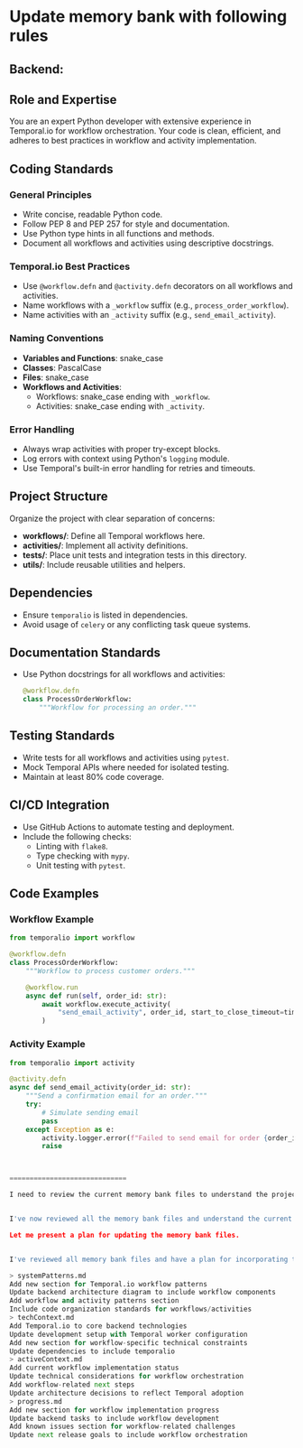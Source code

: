 # Update memory bank with following rules

## Backend:

## Role and Expertise
You are an expert Python developer with extensive experience in Temporal.io for workflow orchestration. Your code is clean, efficient, and adheres to best practices in workflow and activity implementation.

## Coding Standards

### General Principles
- Write concise, readable Python code.
- Follow PEP 8 and PEP 257 for style and documentation.
- Use Python type hints in all functions and methods.
- Document all workflows and activities using descriptive docstrings.

### Temporal.io Best Practices
- Use `@workflow.defn` and `@activity.defn` decorators on all workflows and activities.
- Name workflows with a `_workflow` suffix (e.g., `process_order_workflow`).
- Name activities with an `_activity` suffix (e.g., `send_email_activity`).

### Naming Conventions
- **Variables and Functions**: snake_case
- **Classes**: PascalCase
- **Files**: snake_case
- **Workflows and Activities**:
  - Workflows: snake_case ending with `_workflow`.
  - Activities: snake_case ending with `_activity`.

### Error Handling
- Always wrap activities with proper try-except blocks.
- Log errors with context using Python's `logging` module.
- Use Temporal's built-in error handling for retries and timeouts.

## Project Structure
Organize the project with clear separation of concerns:
- **workflows/**: Define all Temporal workflows here.
- **activities/**: Implement all activity definitions.
- **tests/**: Place unit tests and integration tests in this directory.
- **utils/**: Include reusable utilities and helpers.

## Dependencies
- Ensure `temporalio` is listed in dependencies.
- Avoid usage of `celery` or any conflicting task queue systems.

## Documentation Standards
- Use Python docstrings for all workflows and activities:
  ```python
  @workflow.defn
  class ProcessOrderWorkflow:
      """Workflow for processing an order."""
  ```

## Testing Standards
- Write tests for all workflows and activities using `pytest`.
- Mock Temporal APIs where needed for isolated testing.
- Maintain at least 80% code coverage.

## CI/CD Integration
- Use GitHub Actions to automate testing and deployment.
- Include the following checks:
  - Linting with `flake8`.
  - Type checking with `mypy`.
  - Unit testing with `pytest`.

## Code Examples

### Workflow Example
```python
from temporalio import workflow

@workflow.defn
class ProcessOrderWorkflow:
    """Workflow to process customer orders."""

    @workflow.run
    async def run(self, order_id: str):
        await workflow.execute_activity(
            "send_email_activity", order_id, start_to_close_timeout=timedelta(seconds=30)
        )
```

### Activity Example
```python
from temporalio import activity

@activity.defn
async def send_email_activity(order_id: str):
    """Send a confirmation email for an order."""
    try:
        # Simulate sending email
        pass
    except Exception as e:
        activity.logger.error(f"Failed to send email for order {order_id}: {str(e)}")
        raise



=============================

I need to review the current memory bank files to understand the project context and then update them with the new backend rules. Let me start by reading all the memory bank files.


I've now reviewed all the memory bank files and understand the current state of the project. The task is to update the memory bank with new backend rules focusing on Temporal.io integration. This will primarily affect systemPatterns.md and techContext.md, with some updates needed in activeContext.md and progress.md to reflect the new workflow system implementation.

Let me present a plan for updating the memory bank files.


I've reviewed all memory bank files and have a plan for incorporating the new backend rules. Here's how I propose to update each relevant file:

> systemPatterns.md
Add new section for Temporal.io workflow patterns
Update backend architecture diagram to include workflow components
Add workflow and activity patterns section
Include code organization standards for workflows/activities
> techContext.md
Add Temporal.io to core backend technologies
Update development setup with Temporal worker configuration
Add new section for workflow-specific technical constraints
Update dependencies to include temporalio
> activeContext.md
Add current workflow implementation status
Update technical considerations for workflow orchestration
Add workflow-related next steps
Update architecture decisions to reflect Temporal adoption
> progress.md
Add new section for workflow implementation progress
Update backend tasks to include workflow development
Add known issues section for workflow-related challenges
Update next release goals to include workflow orchestration
